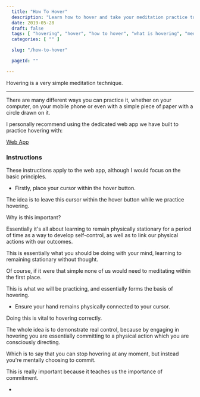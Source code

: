 ```yaml
---
  title: "How To Hover"
  description: "Learn how to hover and take your meditation practice to the next level."
  date: 2019-05-28
  draft: false
  tags: [ "hovering", "hover", "how to hover", "what is hovering", "meditation", "meditation technique", "porn addiction recovery", "neverfap deluxe", "neverfap" ]
  categories: [ "" ]

  slug: "/how-to-hover"

  pageId: ""

---
```


Hovering is a very simple meditation technique.
****
There are many different ways you can practice it, whether on your computer, on your mobile phone or even with a simple piece of paper with a circle drawn on it. 

I personally recommend using the dedicated web app we have built to practice hovering with:

<a href="https://hovering.neverfapdeluxe.com/" class="link">Web App</a>


<h3>Instructions</h3>

These instructions apply to the web app, although I would focus on the basic principles. 


- Firstly, place your cursor within the hover button.

The idea is to leave this cursor within the hover button while we practice hovering.

Why is this important?

Essentially it's all about learning to remain physically stationary for a period of time as a way to develop self-control, as well as to link our physical actions with our outcomes.

This is essentially what you should be doing with your mind, learning to remaining stationary without thought.

Of course, if it were that simple none of us would need to meditating within the first place.

This is what we will be practicing, and essentially forms the basis of hovering.


- Ensure your hand remains physically connected to your cursor.


Doing this is vital to hovering correctly. 

The whole idea is to demonstrate real control, because by engaging in hovering you are essentially committing to a physical action which you are consciously directing.

Which is to say that you can stop hovering at any moment, but instead you're mentally choosing to commit.

This is really important because it teaches us the importance of commitment.


- 
